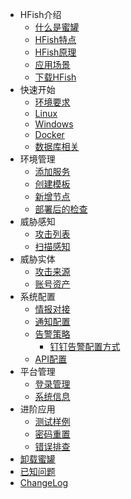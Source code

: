 - HFish介绍
  - [什么是蜜罐](1-1-honeypot)
  - [HFish特点](1-2-spec)
  - [HFish原理](1-3-workflow)
  - [应用场景](1-4-scene)
  - [下载HFish](download)
- 快速开始
  - [环境要求](2-1-env)
  - [Linux](2-3-linux)
  - [Windows](2-4-windows)
  - [Docker](2-2-docker)
  - [数据库相关](2-5-mariadb)
- 环境管理
  - [添加服务](3-2-services)
  - [创建模板](3-3-tmpl)
  - [新增节点](3-1-node)
  - [部署后的检查](3-4-check)
- 威胁感知
  - [攻击列表](4-1-attack)
  - [扫描感知](4-2-scan)
- 威胁实体
  - [攻击来源](5-1-source)
  - [账号资产](5-2-asset)
- 系统配置
  - [情报对接](6-1-intel)
  - [通知配置](6-2-message)
  - [告警策略](6-3-alarm)
    - [钉钉告警配置方式](6-2-1dingtalk)
  - [API配置](6-4-api)
- 平台管理
  - [登录管理](7-1-login)
  - [系统信息](7-2-info)
- 进阶应用
  - [测试样例](8-1-demo)
  - [密码重置](8-3-resetpwd)
  - [错误排查](8-2-debug)
- [卸载蜜罐](uninstall)
- [已知问题](known)
- [ChangeLog](changelog)

